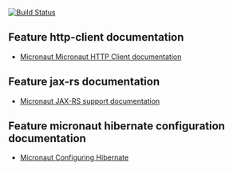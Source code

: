[![Build Status](https://travis-ci.com/aprabhat/micronaut-restful-sample.svg?branch=master)](https://travis-ci.com/aprabhat/micronaut-restful-sample)

## Feature http-client documentation

- [Micronaut Micronaut HTTP Client documentation](https://docs.micronaut.io/latest/guide/index.html#httpClient)

## Feature jax-rs documentation

- [Micronaut JAX-RS support documentation](https://micronaut-projects.github.io/micronaut-jaxrs/latest/guide/index.html)

## Feature micronaut hibernate configuration documentation
- [Micronaut Configuring Hibernate](https://docs.micronaut.io/latest/guide/index.html#hibernateSupport)
